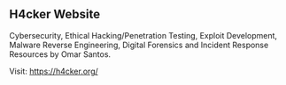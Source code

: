 ## H4cker Website

Cybersecurity, Ethical Hacking/Penetration Testing,  Exploit Development, Malware Reverse Engineering, Digital Forensics and Incident Response Resources by Omar Santos.


Visit: https://h4cker.org/
